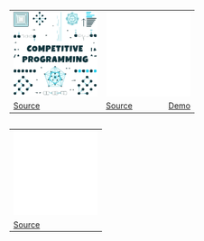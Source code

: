 <span>
  <table align=left>
    <tr>
      <td>
        <img src="_files/competitive-programming.svg" 
             alt="Competitive programming"
             width="150" height="150" >
      </td>
      <td>
        <img src="_files/15.svg" 
             alt="15 Puzzle with CSS only"
             width="150" height="150" >
      </td>
    </tr>
    <tr>
      <td>
	    <a href="https://github.com/esix/competitive-programming">Source</a>
      </td>
      <td>
   	    <a href="https://github.com/esix/esix.github.io/tree/master/source/demo/15">Source</a>
        &nbsp;&nbsp;&nbsp;&nbsp;&nbsp;&nbsp;&nbsp;&nbsp;&nbsp;&nbsp;&nbsp;&nbsp;&nbsp;&nbsp;&nbsp;
        <a align=right href="https://esix.github.io/demo/15/">Demo</a>
      </td>
    </tr>
  </table>
</span>

<span >
  <table align=left>
    <tr>
      <td>
        <img src="_files/jnb.svg" width="150" height="150" alt="Jump'n'bump multiplayer with php and js" >
      </td>
    </tr>
    <tr>
      <td>
	    <a href="https://github.com/esix/jump-n-bump">Source</a>
      </td>
    </tr>
  </table>	
</span>
